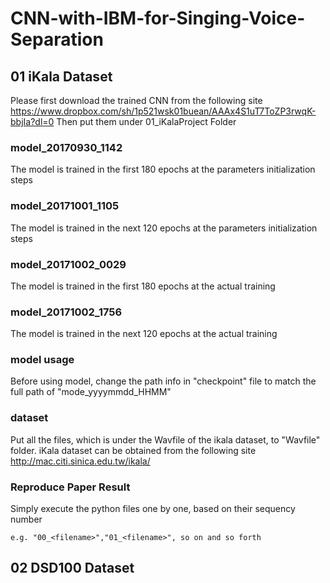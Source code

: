 # CNN-with-IBM-for-Singing-Voice-Separation

## 01 iKala Dataset

Please first download the trained CNN from the following site
https://www.dropbox.com/sh/1p521wsk01buean/AAAx4S1uT7ToZP3rwqK-bbjIa?dl=0
Then put them under 01_iKalaProject Folder

### model_20170930_1142
The model is trained in the first 180 epochs at the parameters initialization steps
### model_20171001_1105
The model is trained in the next 120 epochs at the parameters initialization steps
### model_20171002_0029
The model is trained in the first 180 epochs at the actual training
### model_20171002_1756
The model is trained in the next 120 epochs at the actual training

### model usage
Before using model, change the path info in "checkpoint" file to match the full path of "mode_yyyymmdd_HHMM"

### dataset
Put all the files, which is under the Wavfile of the ikala dataset, to "Wavfile" folder.
iKala dataset can be obtained from the following site http://mac.citi.sinica.edu.tw/ikala/

### Reproduce Paper Result
Simply execute the python files one by one, based on their sequency number 
```
e.g. "00_<filename>","01_<filename>", so on and so forth
```

## 02 DSD100 Dataset



